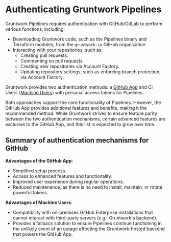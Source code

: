 # Authenticating Gruntwork Pipelines

Gruntwork Pipelines requires authentication with GitHub/GitLab to perform various functions, including:
* Downloading Gruntwork code, such as the Pipelines binary and Terraform modules, from the `gruntwork-io` GitHub organization.
* Interacting with your repositories, such as:
  * Creating pull requests.
  * Commenting on pull requests.
  * Creating new repositories via Account Factory.
  * Updating repository settings, such as enforcing branch protection, via Account Factory.

Gruntwork provides two authentication methods: a [GitHub App](/2.0/docs/pipelines/installation/viagithubapp.md) and CI Users ([Machine Users](/2.0/docs/pipelines/installation/viamachineusers.md)) with personal access tokens for Pipelines.

Both approaches support the core functionality of Pipelines. However, the GitHub App provides additional features and benefits, making it the recommended method. While Gruntwork strives to ensure feature parity between the two authentication mechanisms, certain advanced features are exclusive to the GitHub App, and this list is expected to grow over time.

## Summary of authentication mechanisms for GitHub

**Advantages of the GitHub App**:
- Simplified setup process.
- Access to enhanced features and functionality.
- Improved user experience during regular operations.
- Reduced maintenance, as there is no need to install, maintain, or rotate powerful tokens.

**Advantages of Machine Users**:
- Compatibility with on-premises GitHub Enterprise installations that cannot interact with third-party servers (e.g., Gruntwork's backend).
- Provides a fallback solution to ensure Pipelines continue functioning in the unlikely event of an outage affecting the Gruntwork-hosted backend that powers the GitHub App.
